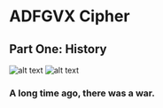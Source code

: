 # ADFGVX Cipher
## Part One: History
![alt text](http://idata.over-blog.com/2/21/11/03/Nebel.jpg "Fritz Nebel")
![alt text](https://static-images.lpnt.fr/cd-cw1618/images/2016/12/20/6475173lpw-6475235-article-jpg_3972919_660x287.jpg "Georges Painvin")
### A long time ago, there was a war.

